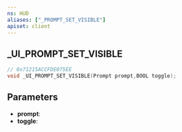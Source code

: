 ```yaml
---
ns: HUD
aliases: ["_PROMPT_SET_VISIBLE"]
apiset: client
---
```

## _UI_PROMPT_SET_VISIBLE

```c
// 0x71215ACCFDE075EE
void _UI_PROMPT_SET_VISIBLE(Prompt prompt,BOOL toggle);
```


## Parameters
* **prompt**:
* **toggle**:
